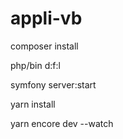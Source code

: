 # appli-vb

composer install


php/bin d:f:l


symfony server:start




yarn install


yarn encore dev --watch


